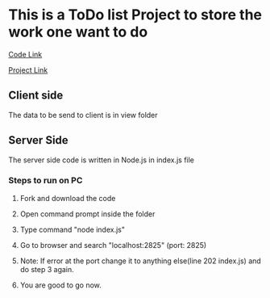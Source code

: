 # This is a ToDo list Project to store the work one want to do

[Code Link](https://codequotient.com/project/getProject?uniqueId=3p34g8o371kjd37yi3&userId=5efd4e6d9e055d7987c7c13d)

[Project Link](https://todolist-3p34g8o371kjd37yi3.codequotient.in)

## Client side

The data to be send to client is in view folder

## Server Side

The server side code is written in Node.js in index.js file

### Steps to run on PC

1. Fork and download the code

2. Open command prompt inside the folder 

3. Type command "node index.js"

4. Go to browser and search "localhost:2825" (port: 2825)

5. Note: If error at the port change it to anything else(line 202 index.js) and do step 3 again.

6. You are good to go now.
